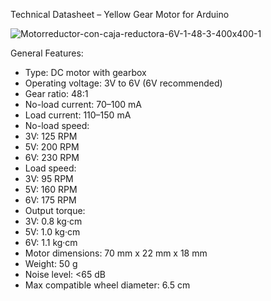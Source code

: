 Technical Datasheet – Yellow Gear Motor for Arduino

![Motorreductor-con-caja-reductora-6V-1-48-3-400x400-1](https://github.com/user-attachments/assets/a77d9c6e-2b32-4720-a8b2-9dc16ba67ae6)

General Features:
- Type: DC motor with gearbox
- Operating voltage: 3V to 6V (6V recommended)
- Gear ratio: 48:1
- No-load current: 70–100 mA
- Load current: 110–150 mA
- No-load speed:
- 3V: 125 RPM
- 5V: 200 RPM
- 6V: 230 RPM
- Load speed:
- 3V: 95 RPM
- 5V: 160 RPM
- 6V: 175 RPM
- Output torque:
- 3V: 0.8 kg·cm
- 5V: 1.0 kg·cm
- 6V: 1.1 kg·cm
- Motor dimensions: 70 mm x 22 mm x 18 mm
- Weight: 50 g
- Noise level: <65 dB
- Max compatible wheel diameter: 6.5 cm
